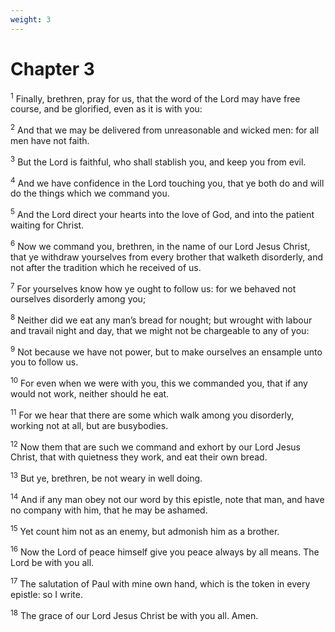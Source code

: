 ```yaml
---
weight: 3
---
```


# Chapter 3

<sup>1</sup> Finally, brethren, pray for us, that the word of the Lord may have free course, and be glorified, even as it is with you: 

<sup>2</sup> And that we may be delivered from unreasonable and wicked men: for all men have not faith. 

<sup>3</sup> But the Lord is faithful, who shall stablish you, and keep you from evil. 

<sup>4</sup> And we have confidence in the Lord touching you, that ye both do and will do the things which we command you. 

<sup>5</sup> And the Lord direct your hearts into the love of God, and into the patient waiting for Christ. 

<sup>6</sup> Now we command you, brethren, in the name of our Lord Jesus Christ, that ye withdraw yourselves from every brother that walketh disorderly, and not after the tradition which he received of us. 

<sup>7</sup> For yourselves know how ye ought to follow us: for we behaved not ourselves disorderly among you; 

<sup>8</sup> Neither did we eat any man’s bread for nought; but wrought with labour and travail night and day, that we might not be chargeable to any of you: 

<sup>9</sup> Not because we have not power, but to make ourselves an ensample unto you to follow us. 

<sup>10</sup> For even when we were with you, this we commanded you, that if any would not work, neither should he eat. 

<sup>11</sup> For we hear that there are some which walk among you disorderly, working not at all, but are busybodies. 

<sup>12</sup> Now them that are such we command and exhort by our Lord Jesus Christ, that with quietness they work, and eat their own bread. 

<sup>13</sup> But ye, brethren, be not weary in well doing. 

<sup>14</sup> And if any man obey not our word by this epistle, note that man, and have no company with him, that he may be ashamed. 

<sup>15</sup> Yet count him not as an enemy, but admonish him as a brother. 

<sup>16</sup> Now the Lord of peace himself give you peace always by all means. The Lord be with you all. 

<sup>17</sup> The salutation of Paul with mine own hand, which is the token in every epistle: so I write. 

<sup>18</sup> The grace of our Lord Jesus Christ be with you all. Amen. 

